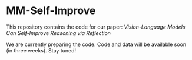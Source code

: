 # MM-Self-Improve
This repository contains the code for our paper: *Vision-Language Models Can Self-Improve Reasoning via Reflection*

We are currently preparing the code. Code and data will be available soon (in three weeks). Stay tuned!
